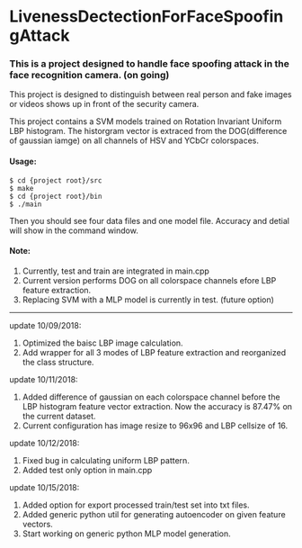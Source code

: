 # LivenessDectectionForFaceSpoofingAttack

### This is a project designed to handle face spoofing attack in the face recognition camera. (on going)

This project is designed to distinguish between real person and fake images or videos shows up in front of the security camera.

This project contains a SVM models trained on Rotation Invariant Uniform LBP histogram. The historgram vector is extraced from the DOG(difference of gaussian iamge) on all channels of HSV and YCbCr colorspaces. 

#### Usage:

```
$ cd {project root}/src
$ make
$ cd {project root}/bin    
$ ./main
```
Then you should see four data files and one model file. Accuracy and detial will show in the command window. 

#### Note:
  1. Currently, test and train are integrated in main.cpp
  2. Current version performs DOG on all colorspace channels efore LBP feature extraction.
  3. Replacing SVM with a MLP model is currently in test. (future option)

---------------------
update 10/09/2018:
  1. Optimized the baisc LBP image calculation.
  2. Add wrapper for all 3 modes of LBP feature extraction and reorganized the class structure.
  
update 10/11/2018:
  1. Added difference of gaussian on each colorspace channel before the LBP histogram feature vector extraction. Now the accuracy is 87.47% on the current dataset.
  2. Current configuration has image resize to 96x96 and LBP cellsize of 16.

update 10/12/2018:
  1. Fixed bug in calculating uniform LBP pattern.
  2. Added test only option in main.cpp
  
update 10/15/2018:
  1. Added option for export processed train/test set into txt files.
  2. Added generic python util for generating autoencoder on given feature vectors.
  3. Start working on generic python MLP model generation. 
